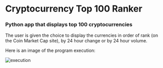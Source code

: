 # Cryptocurrency Top 100 Ranker

### Python app that displays top 100 cryptocurrencies

The user is given the choice to display the currencies in order of rank (on the Coin Market Cap site), 
by 24 hour change or by 24 hour volume.

Here is an image of the program execution:

![execution](https://user-images.githubusercontent.com/24645219/43116800-60ad06aa-8ebe-11e8-83be-45d861553c83.jpg)
